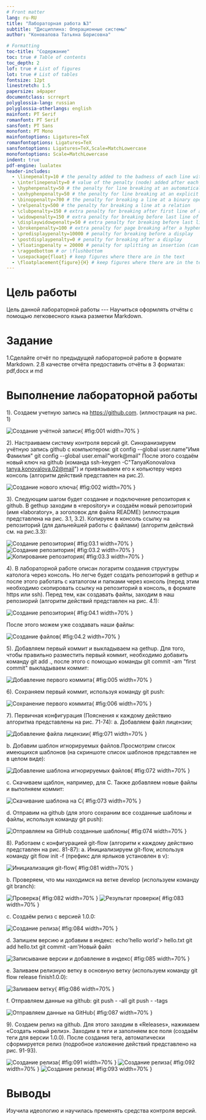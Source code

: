 ```yaml
---
# Front matter
lang: ru-RU
title: "Лабораторная работа №3"
subtitle: "Дисциплина: Операционные системы"
author: "Коновалова Татьяна Борисовна"

# Formatting
toc-title: "Содержание"
toc: true # Table of contents
toc_depth: 2
lof: true # List of figures
lot: true # List of tables
fontsize: 12pt
linestretch: 1.5
papersize: a4paper
documentclass: scrreprt
polyglossia-lang: russian
polyglossia-otherlangs: english
mainfont: PT Serif
romanfont: PT Serif
sansfont: PT Sans
monofont: PT Mono
mainfontoptions: Ligatures=TeX
romanfontoptions: Ligatures=TeX
sansfontoptions: Ligatures=TeX,Scale=MatchLowercase
monofontoptions: Scale=MatchLowercase
indent: true
pdf-engine: lualatex
header-includes:
  - \linepenalty=10 # the penalty added to the badness of each line within a paragraph (no associated penalty node) Increasing the value makes tex try to have fewer lines in the paragraph.
  - \interlinepenalty=0 # value of the penalty (node) added after each line of a paragraph.
  - \hyphenpenalty=50 # the penalty for line breaking at an automatically inserted hyphen
  - \exhyphenpenalty=50 # the penalty for line breaking at an explicit hyphen
  - \binoppenalty=700 # the penalty for breaking a line at a binary operator
  - \relpenalty=500 # the penalty for breaking a line at a relation
  - \clubpenalty=150 # extra penalty for breaking after first line of a paragraph
  - \widowpenalty=150 # extra penalty for breaking before last line of a paragraph
  - \displaywidowpenalty=50 # extra penalty for breaking before last line before a display math
  - \brokenpenalty=100 # extra penalty for page breaking after a hyphenated line
  - \predisplaypenalty=10000 # penalty for breaking before a display
  - \postdisplaypenalty=0 # penalty for breaking after a display
  - \floatingpenalty = 20000 # penalty for splitting an insertion (can only be split footnote in standard LaTeX)
  - \raggedbottom # or \flushbottom
  - \usepackage{float} # keep figures where there are in the text
  - \floatplacement{figure}{H} # keep figures where there are in the text
---
```


# Цель работы

Цель данной лабораторной работы --- Научиться оформлять отчёты с помощью легковесного языка разметки Markdown.

# Задание

1.Сделайте отчёт по предыдущей лабораторной работе в формате Markdown.
2.В качестве отчёта предоставить отчёты в 3 форматах: pdf,docx и md


# Выполнение лабораторной работы

1). Создаем учетную запись на https://github.com. (иллюстрация на рис. 1)

![Создание учётной записи](image/1.png){ #fig:001 width=70% }

2). Настраиваем систему контроля версий git. Синхранизируем учётную запись github с компьютером:
git config --global user.name"Имя Фамилия"
git config --global user.email"work@mail"
После этого создаём новый ключ на github (команда ssh-keygen -C"TanyaKonovalova <tanya.konovalova.02@mail>") и привязываем его к копьютеру через консоль (алгоритм действий представлен на рис.2).

![Создание нового ключа](image/2.png){ #fig:002 width=70% }

3). Следующим шагом будет создание и подключение репозитория к github. В gethup заходим в «repository» и создаём новый репозиторий (имя «laboratory», а зоголовок для файла README) (иллюстрация представлена на рис. 3.1, 3.2). 
Копируем в консоль ссылку на репозиторий (для дальнейшей работы с файлами) (алгоритм действий см. на рис.3.3):

![Создание репозитория](image/3.1.png){ #fig:03.1 width=70% }
![Создание репозитория](image/3.2.png){ #fig:03.2 width=70% }
![Копирование репозитория](image/3.3.png){ #fig:03.3 width=70% }

4). В лабораторной работе описан логаритм создания структуры католога через консоль. Но легче будет создать репозиторий в gethup и после этого работать с каталогом и папками через консоль (перед этим необходимо скопировать ссылку на репозиторий в консоль, в формате https или ssh).
Перед тем, как создавать файлы, заходим в наш репозиорий (алгоритм действий представлен на рис. 4.1):

![Создание репозитория](image/4.1.png){ #fig:04.1 width=70% }

После этого можем уже создавать наши файлы:

![Создание файлов](image/4.2.png){ #fig:04.2 width=70% }

5). Добавляем первый коммит и выкладываем на gethup. Для того, чтобы правильно разместить первый коммит, необходимо добавить команду git add ., после этого с помощью команды git commit -am "first commit" выкладываем коммит:

![Добавление первого коммита](image/5.png){ #fig:005 width=70% }

6). Сохраняем первый коммит, используя команду git push:

![Сохранение первого коммита](image/6.png){ #fig:006 width=70% }

7). Первичная конфигурация (Пояснения к каждому действию алгоритма представлены на рис. 71-74):
a. Добавляем файл лицензии;

![Добавление файла лицензии](image/71.png){ #fig:071 width=70% }

b. Добавим шаблон игнорируемых файлов.Просмотрим список имеющихся шаблонов (на скриншоте список шаблонов представлен не в целом виде):

![Добавление шаблона игнорируемых файлов](image/72.png){ #fig:072 width=70% }

c. Скачиваем щаблон, например, для C. Также добавляем новые файлы и выполняем коммит:

![Скачивание шаблона на C](image/73.png){ #fig:073 width=70% }

d. Отправим на github (для этого сохраним все созданные шаблоны и файлы, используя команду git push):

![Отправляем на GitHub созданные шаблоны](image/74.png){ #fig:074 width=70% }

8). Работаем с конфигурацией git-flow (алгоритм к каждому действию представлен на рис. 81-87):
a. Инициализируем git-flow, используя команду git flow init -f (префикс для ярлыков установлен в v):

![Инициализация git-flow](image/81.png){ #fig:081 width=70% }

b. Проверяем, что мы находимся на ветке develop (используем команду git branch):

![Проверка](image/82.png){ #fig:082 width=70% }
![Результат проверки](image/83.png){ #fig:083 width=70% }

c. Создаём релиз с версией 1.0.0:

![Создание релиза](image/84.png){ #fig:084 width=70% }

d. Запишем версию и добавим в индекс:
  echo'hello world'> hello.txt
  git add hello.txt
  git commit -am'Новый файл

![Записывание версии и добавление в индекс](image/85.png){ #fig:085 width=70% }

e. Заливаем релизную ветку в основную ветку (используем команду git flow release finish1.0.0):

![Заливаем ветку](image/86.png){ #fig:086 width=70% }

f. Отправляем данные на github:
  git push - -all
  git push - -tags

![Отправляем данные на GitHub](image/87.png){ #fig:087 width=70% }

9). Создаем релиз на github. Для этого заходим в «Releases», нажимаем «Создать новый релиз». Заходим в теги и заполняем все поля (создаём теги для версии 1.0.0). После создания тега, автоматически сформируется релиз (подробное изложение действий представлено на рис. 91-93).

![Создание релиза](image/91.png){ #fig:091 width=70% }
![Создание релиза](image/92.png){ #fig:092 width=70% }
![Создание релиза](image/93.png){ #fig:093 width=70% }

# Выводы

Изучила идеологию и научилась пременять средства контроля версий.
